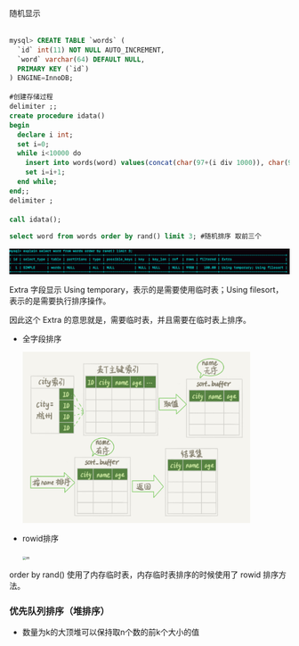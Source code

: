 

随机显示

```sql

mysql> CREATE TABLE `words` (
  `id` int(11) NOT NULL AUTO_INCREMENT,
  `word` varchar(64) DEFAULT NULL,
  PRIMARY KEY (`id`)
) ENGINE=InnoDB;

#创建存储过程
delimiter ;;
create procedure idata()
begin
  declare i int;
  set i=0;
  while i<10000 do
    insert into words(word) values(concat(char(97+(i div 1000)), char(97+(i % 1000 div 100)), char(97+(i % 100 div 10)), char(97+(i % 10))));
    set i=i+1;
  end while;
end;;
delimiter ;

call idata();
```



```sql
select word from words order by rand() limit 3; #随机排序 取前三个
```

![img](如何显示随机消息.assets/59a4fb0165b7ce1184e41f2d061ce350.png)

Extra 字段显示 Using temporary，表示的是需要使用临时表；Using filesort，表示的是需要执行排序操作。

因此这个 Extra 的意思就是，需要临时表，并且需要在临时表上排序。





- 全字段排序

  <img src="17如何显示随机消息.assets/6c821828cddf46670f9d56e126e3e772.jpg" alt="i" style="zoom:40%;" />

- rowid排序

  <img src="https://static001.geekbang.org/resource/image/dc/6d/dc92b67721171206a302eb679c83e86d.jpg" alt="im" style="zoom:40%;" />







order by rand() 使用了内存临时表，内存临时表排序的时候使用了 rowid 排序方法。







### 优先队列排序（堆排序）



- 数量为k的大顶堆可以保持取n个数的前k个大小的值

